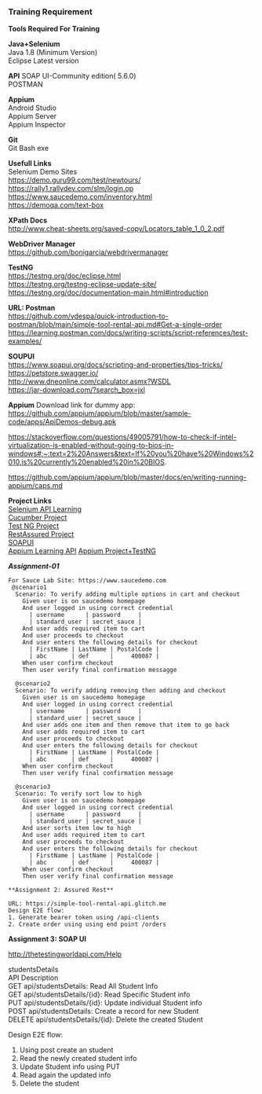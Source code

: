 
### Training Requirement

**Tools Required For Training**   

**Java+Selenium**    
Java 1.8 (Minimum Version)      
Eclipse Latest version    

**API** 
SOAP UI-Community edition( 5.6.0)  
POSTMAN

**Appium**    
Android Studio   
Appium Server  
Appium Inspector  

**Git**   
Git Bash exe  

**Usefull Links**    
Selenium Demo Sites   
https://demo.guru99.com/test/newtours/    
https://rally1.rallydev.com/slm/login.op    
https://www.saucedemo.com/inventory.html    
https://demoqa.com/text-box   

**XPath Docs**      
http://www.cheat-sheets.org/saved-copy/Locators_table_1_0_2.pdf   

**WebDriver Manager**   
https://github.com/bonigarcia/webdrivermanager    

**TestNG**      
https://testng.org/doc/eclipse.html   
https://testng.org/testng-eclipse-update-site/    
https://testng.org/doc/documentation-main.html#introduction   

**URL: Postman**      
https://github.com/vdespa/quick-introduction-to-postman/blob/main/simple-tool-rental-api.md#Get-a-single-order    
https://learning.postman.com/docs/writing-scripts/script-references/test-examples/    


**SOUPUI**      
https://www.soapui.org/docs/scripting-and-properties/tips-tricks/   
https://petstore.swagger.io/    
http://www.dneonline.com/calculator.asmx?WSDL   
https://jar-download.com/?search_box=jxl    

**Appium**
Download link for dummy app:    
https://github.com/appium/appium/blob/master/sample-code/apps/ApiDemos-debug.apk  

https://stackoverflow.com/questions/49005791/how-to-check-if-intel-virtualization-is-enabled-without-going-to-bios-in-windows#:~:text=2%20Answers&text=If%20you%20have%20Windows%2010,is%20currently%20enabled%20in%20BIOS.

https://github.com/appium/appium/blob/master/docs/en/writing-running-appium/caps.md

**Project Links**   
[Selenium API Learning](https://github.com/gsumit1/SeleniumDemo)  
[Cucumber Project](https://github.com/gsumit1/CucumberBDD)     
[Test NG Project](https://github.com/gsumit1/TestNGProject)  
[RestAssured Project](https://github.com/gsumit1/RestAssuredTrainingCode)  
[SOAPUI](https://github.com/gsumit1/SOAPUI_Projects)  
[Appium Learning API](https://github.com/gsumit1/AppiumLearning) 
[Appium Project+TestNG](https://github.com/gsumit1/AppiumProject)  


***Assignment-01***
~~~
For Sauce Lab Site: https://www.saucedemo.com   
 @scenario1   
  Scenario: To verify adding multiple options in cart and checkout    
    Given user is on saucedemo homepage   
    And user logged in using correct credential   
      | username      | password     |    
      | standard_user | secret_sauce |    
    And user adds required item to cart   
    And user proceeds to checkout   
    And user enters the following details for checkout    
      | FirstName | LastName | PostalCode |   
      | abc       | def      |     400087 |   
    When user confirm checkout    
    Then user verify final confirmation messagge    
      
  @scenario2    
  Scenario: To verify adding removing then adding and checkout      
    Given user is on saucedemo homepage   
    And user logged in using correct credential     
      | username      | password     |    
      | standard_user | secret_sauce |    
    And user adds one item and then remove that item to go back   
    And user adds required item to cart   
    And user proceeds to checkout   
    And user enters the following details for checkout    
      | FirstName | LastName | PostalCode |   
      | abc       | def      |     400087 |   
    When user confirm checkout    
    Then user verify final confirmation message   
      
  @scenario3    
  Scenario: To verify sort low to high    
    Given user is on saucedemo homepage   
    And user logged in using correct credential     
      | username      | password     |    
      | standard_user | secret_sauce |    
    And user sorts item low to high   
    And user adds required item to cart   
    And user proceeds to checkout   
    And user enters the following details for checkout    
      | FirstName | LastName | PostalCode |   
      | abc       | def      |     400087 |   
    When user confirm checkout    
    Then user verify final confirmation message   

**Assignment 2: Assured Rest**    

URL: https://simple-tool-rental-api.glitch.me   
Design E2E flow:      
1. Generate bearer token using /api-clients   
2. Create order using using end point /orders   
~~~        
**Assignment 3: SOAP UI**     

http://thetestingworldapi.com/Help      

  studentsDetails     
  API	Description     
  GET api/studentsDetails:	Read All Student Info     
  GET api/studentsDetails/{id}:	Read Specific Student info      
  PUT api/studentsDetails/{id}:	Update individual Student info      
  POST api/studentsDetails:	Create a record for new Student     
  DELETE api/studentsDetails/{id}:	Delete the created Student      

Design E2E flow:      

1. Using post create an student 
2. Read the newly created student info  
3. Update Student info using PUT  
4. Read again the updated info  
5. Delete the student  

